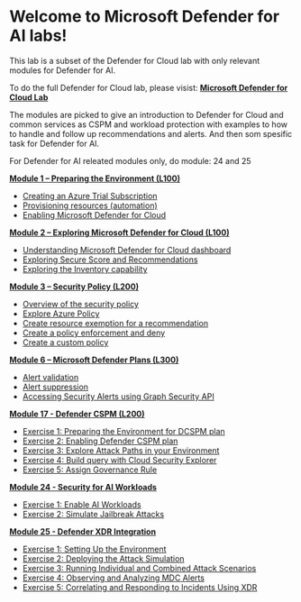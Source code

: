 
# Welcome to Microsoft Defender for AI labs!

This lab is a subset of the Defender for Cloud lab with only relevant modules for Defender for AI.

To do the full Defender for Cloud lab, please visist: 
[**Microsoft Defender for Cloud Lab**](https://github.com/Azure/Microsoft-Defender-for-Cloud/tree/main)

The modules are picked to give an introduction to Defender for Cloud and common services as CSPM and workload protection with examples to how to handle and follow up recommendations and alerts. And then som spesific task for Defender for AI.

For Defender for AI releated modules only, do module: 24 and 25





[**Module 1 – Preparing the Environment (L100)**](./Modules/Module-1-Preparing-the-Environment.md)
- [Creating an Azure Trial Subscription](./Modules/Module-1-Preparing-the-Environment.md#exercise-1-creating-an-azure-trial-subscription)
- [Provisioning resources (automation)](./Modules/Module-1-Preparing-the-Environment.md#exercise-2-provisioning-resources)
- [Enabling Microsoft Defender for Cloud](./Modules/Module-1-Preparing-the-Environment.md#exercise-3-enabling-azure-defender)
 
[**Module 2 – Exploring Microsoft Defender for Cloud (L100)**](./Modules/Module-2-Exploring-Azure-Security-Center.md)
- [Understanding Microsoft Defender for Cloud dashboard](./Modules/Module-2-Exploring-Azure-Security-Center.md#exercise-1-understanding-azure-security-center-dashboard)
- [Exploring Secure Score and Recommendations](./Modules/Module-2-Exploring-Azure-Security-Center.md#exercise-2-exploring-secure-score-and-recommendations)
- [Exploring the Inventory capability](./Modules/Module-2-Exploring-Azure-Security-Center.md#exercise-3-exploring-the-inventory-capability)
 
[**Module 3 – Security Policy (L200)**](./Modules/Module-3-ASC-Security-Policy.md)
- [Overview of the security policy](./Modules/Module-3-ASC-Security-Policy.md#exercise-1-overview-of-the-asc-policy)
- [Explore Azure Policy](./Modules/Module-3-ASC-Security-Policy.md#exercise-2-explore-azure-policy)
- [Create resource exemption for a recommendation](./Modules/Module-3-ASC-Security-Policy.md#exercise-3-create-resource-exemption-for-a-recommendation)
- [Create a policy enforcement and deny](./Modules/Module-3-ASC-Security-Policy.md#exercise-4-create-a-policy-enforcement-and-deny)
- [Create a custom policy](./Modules/Module-3-ASC-Security-Policy.md#exercise-5-create-a-custom-policy)

[**Module 6 – Microsoft Defender Plans (L300)**](./Modules/Module-6-Azure-Defender.md)
- [Alert validation](./Modules/Module-6-Azure-Defender.md#exercise-1-alert-validation)
- [Alert suppression](./Modules/Module-6-Azure-Defender.md#exercise-2-alert-suppression)
- [Accessing Security Alerts using Graph Security API](./Modules/Module-6-Azure-Defender.md#exercise-3-accessing-security-alerts-using-graph-security-api)

[**Module 17 - Defender CSPM (L200)**](./Modules/Module%2017%20%E2%80%93Defender%20CSPM.md)
- [Exercise 1: Preparing the Environment for DCSPM plan](https://github.com/Azure/Microsoft-Defender-for-Cloud/blob/main/Labs/Modules/Module%2017%20%E2%80%93Defender%20CSPM.md#exercise-1-preparing-the-environment-for-dcspm-plan)
- [Exercise 2: Enabling Defender CSPM plan](https://github.com/Azure/Microsoft-Defender-for-Cloud/blob/main/Labs/Modules/Module%2017%20%E2%80%93Defender%20CSPM.md#exercise-2-enabling-defender-cspm-plan)
- [Exercise 3: Explore Attack Paths in your Environment](https://github.com/Azure/Microsoft-Defender-for-Cloud/blob/main/Labs/Modules/Module%2017%20%E2%80%93Defender%20CSPM.md#exercise-3-explore-attack-paths-in-your-environment)
- [Exercise 4: Build query with Cloud Security Explorer](https://github.com/Azure/Microsoft-Defender-for-Cloud/blob/main/Labs/Modules/Module%2017%20%E2%80%93Defender%20CSPM.md#exercise-4-build-query-with-cloud-security-explorer)
- [Exercise 5: Assign Governance Rule](https://github.com/Azure/Microsoft-Defender-for-Cloud/blob/main/Labs/Modules/Module%2017%20%E2%80%93Defender%20CSPM.md#exercise-5-assign-governance-rule)

[**Module 24 - Security for AI Workloads**](./Modules/Module%2024%20-%20AI%20Workloads.md)
* [Exercise 1: Enable AI Workloads](./Modules/Module%2024%20-%20AI%20Workloads.md#Exercise-1:-Enable-AI-Workloads)
* [Exercise 2: Simulate Jailbreak Attacks](./Modules/Module%2024%20-%20AI%20Workloads.md#Exercise-2:-Simulate-Jailbreak-Attacks)

[**Module 25 - Defender XDR Integration**](./Modules/Module%2025%20-%20Defender%20XDR%20Integration.md)
* [Exercise 1: Setting Up the Environment](./Modules/Module%2025%20-%20Defender%20XDR%20Integration.md#step-1-setting-up-the-environment)
* [Exercise 2: Deploying the Attack Simulation](./Modules/Module%2025%20-%20Defender%20XDR%20Integration.md#step-2-deploying-the-attack-simulation)
* [Exercise 3: Running Individual and Combined Attack Scenarios](./Modules/Module%2025%20-%20Defender%20XDR%20Integration.md#step-3-running-individual-and-combined-attack-scenarios)
* [Exercise 4: Observing and Analyzing MDC Alerts](./Modules/Module%2025%20-%20Defender%20XDR%20Integration.md#step-4-observing-and-analyzing-mdc-alerts)
* [Exercise 5: Correlating and Responding to Incidents Using XDR](./Modules/Module%2025%20-%20Defender%20XDR%20Integration.md#step-5-correlating-and-responding-to-incidents-using-xdr)